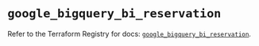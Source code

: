 # `google_bigquery_bi_reservation`

Refer to the Terraform Registry for docs: [`google_bigquery_bi_reservation`](https://registry.terraform.io/providers/hashicorp/google-beta/6.20.0/docs/resources/google_bigquery_bi_reservation).
